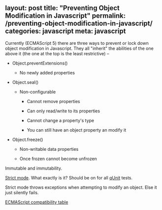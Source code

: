 layout: post
title: "Preventing Object Modification in Javascript"
permalink: /preventing-object-modification-in-javascript/
categories: javascript
meta: javascript
---
Currently (ECMAScript 5) there are three ways to prevent or lock down object modification in Javascript. They all "inherit" the abilities of the one above it (the one at the top is the least restrictive) –

* Object.preventExtensions()

	* No newly added properties

* Object.seal()

	* Non-configurable

		* Cannot remove properties

		* Can only read/write to its properties

		* Cannot change a property's type

		* You can still have an object property an modify it

* Object.freeze()

	* Non-writable data properties

	* Once frozen cannot become unfrozen

Immutable and immutability.

[Strict mode](https://developer.mozilla.org/en-US/docs/Web/JavaScript/Reference/Strict_mode). What exactly is it? Should be on for all [qUnit](http://qunitjs.com/) tests.

Strict mode throws exceptions when attempting to modify an object. Else it just silently fails.

[ECMAScript compatibility table](http://kangax.github.io/compat-table/es5/)
 